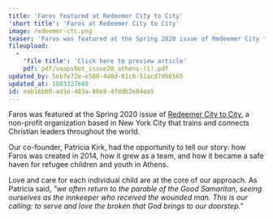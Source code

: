 ```yaml
---
title: 'Faros featured at Redeemer City to City'
'short title': 'Faros at Redeemer City to City'
image: redeemer-ctc.png
teaser: 'Faros was featured at the Spring 2020 issue of Redeemer City to City, a non-profit organization based in New York City that trains and connects Christian leaders throughout the world. Our co-founder, Patricia Kirk, had the opportunity to tell our...'
fileupload:
  -
    'file title': 'Click here to preview article'
    pdf: pdf/snapshot_issue20_athens-(1).pdf
updated_by: 5eb7e72e-e580-4a8d-81c6-51acd7db6565
updated_at: 1603327688
id: eab16bb0-ad1e-483a-80e8-4fddb2e84ea5
---
```

Faros was featured at the Spring 2020 issue of [Redeemer City to City](https://redeemercitytocity.com/), a non-profit organization based in New York City that trains and connects Christian leaders throughout the world. 

Our co-founder, Patricia Kirk, had the opportunity to tell our story: how Faros was created in 2014, how it grew as a team, and how it became a safe haven for refugee children and youth in Athens. 

Love and care for each individual child are at the core of our approach. As Patricia said, _"we often return to the parable of the Good Samaritan, seeing ourselves as the innkeeper who received the wounded man. This is our calling: to serve and love the broken that God brings to our doorstep."_